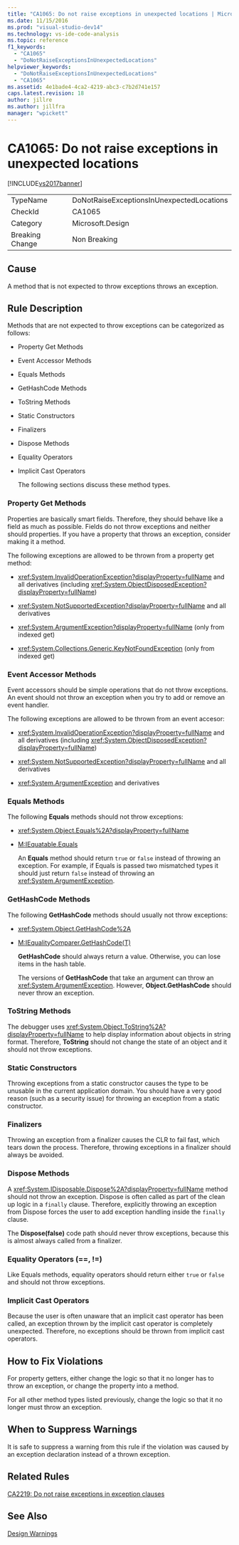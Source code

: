 ```yaml
---
title: "CA1065: Do not raise exceptions in unexpected locations | Microsoft Docs"
ms.date: 11/15/2016
ms.prod: "visual-studio-dev14"
ms.technology: vs-ide-code-analysis
ms.topic: reference
f1_keywords:
  - "CA1065"
  - "DoNotRaiseExceptionsInUnexpectedLocations"
helpviewer_keywords:
  - "DoNotRaiseExceptionsInUnexpectedLocations"
  - "CA1065"
ms.assetid: 4e1bade4-4ca2-4219-abc3-c7b2d741e157
caps.latest.revision: 18
author: jillre
ms.author: jillfra
manager: "wpickett"
---
```

# CA1065: Do not raise exceptions in unexpected locations
[!INCLUDE[vs2017banner](../includes/vs2017banner.md)]

|||
|-|-|
|TypeName|DoNotRaiseExceptionsInUnexpectedLocations|
|CheckId|CA1065|
|Category|Microsoft.Design|
|Breaking Change|Non Breaking|

## Cause
 A method that is not expected to throw exceptions throws an exception.

## Rule Description
 Methods that are not expected to throw exceptions can be categorized as follows:

- Property Get Methods

- Event Accessor Methods

- Equals Methods

- GetHashCode Methods

- ToString Methods

- Static Constructors

- Finalizers

- Dispose Methods

- Equality Operators

- Implicit Cast Operators

  The following sections discuss these method types.

### Property Get Methods
 Properties are basically smart fields. Therefore, they should behave like a field as much as possible. Fields do not throw exceptions and neither should properties. If you have a property that throws an exception, consider making it a method.

 The following exceptions are allowed to be thrown from a property get method:

- <xref:System.InvalidOperationException?displayProperty=fullName> and all derivatives (including <xref:System.ObjectDisposedException?displayProperty=fullName>)

- <xref:System.NotSupportedException?displayProperty=fullName> and all derivatives

- <xref:System.ArgumentException?displayProperty=fullName> (only from indexed get)

- <xref:System.Collections.Generic.KeyNotFoundException> (only from indexed get)

### Event Accessor Methods
 Event accessors should be simple operations that do not throw exceptions. An event should not throw an exception when you try to add or remove an event handler.

 The following exceptions are allowed to be thrown from an event accesor:

- <xref:System.InvalidOperationException?displayProperty=fullName> and all derivatives (including <xref:System.ObjectDisposedException?displayProperty=fullName>)

- <xref:System.NotSupportedException?displayProperty=fullName> and all derivatives

- <xref:System.ArgumentException> and derivatives

### Equals Methods
 The following **Equals** methods should not throw exceptions:

- <xref:System.Object.Equals%2A?displayProperty=fullName>

- [M:IEquatable.Equals](https://go.microsoft.com/fwlink/?LinkId=113472)

  An **Equals** method should return `true` or `false` instead of throwing an exception. For example, if Equals is passed two mismatched types it should just return `false` instead of throwing an <xref:System.ArgumentException>.

### GetHashCode Methods
 The following **GetHashCode** methods should usually not throw exceptions:

- <xref:System.Object.GetHashCode%2A>

- [M:IEqualityComparer.GetHashCode(T)](https://go.microsoft.com/fwlink/?LinkId=113477)

  **GetHashCode** should always return a value. Otherwise, you can lose items in the hash table.

  The versions of **GetHashCode** that take an argument can throw an <xref:System.ArgumentException>. However, **Object.GetHashCode** should never throw an exception.

### ToString Methods
 The debugger uses <xref:System.Object.ToString%2A?displayProperty=fullName> to help display information about objects in string format. Therefore, **ToString** should not change the state of an object and it should not throw exceptions.

### Static Constructors
 Throwing exceptions from a static constructor causes the type to be unusable in the current application domain. You should have a very good reason (such as a security issue) for throwing an exception from a static constructor.

### Finalizers
 Throwing an exception from a finalizer causes the CLR to fail fast, which tears down the process. Therefore, throwing exceptions in a finalizer should always be avoided.

### Dispose Methods
 A <xref:System.IDisposable.Dispose%2A?displayProperty=fullName> method should not throw an exception. Dispose is often called as part of the clean up logic in a `finally` clause. Therefore, explicitly throwing an exception from Dispose forces the user to add exception handling inside the `finally` clause.

 The **Dispose(false)** code path should never throw exceptions, because this is almost always called from a finalizer.

### Equality Operators (==, !=)
 Like Equals methods, equality operators should return either `true` or `false` and should not throw exceptions.

### Implicit Cast Operators
 Because the user is often unaware that an implicit cast operator has been called, an exception thrown by the implicit cast operator is completely unexpected. Therefore, no exceptions should be thrown from implicit cast operators.

## How to Fix Violations
 For property getters, either change the logic so that it no longer has to throw an exception, or change the property into a method.

 For all other method types listed previously, change the logic so that it no longer must throw an exception.

## When to Suppress Warnings
 It is safe to suppress a warning from this rule if the violation was caused by an exception declaration instead of a thrown exception.

## Related Rules
 [CA2219: Do not raise exceptions in exception clauses](../code-quality/ca2219-do-not-raise-exceptions-in-exception-clauses.md)

## See Also
 [Design Warnings](../code-quality/design-warnings.md)
